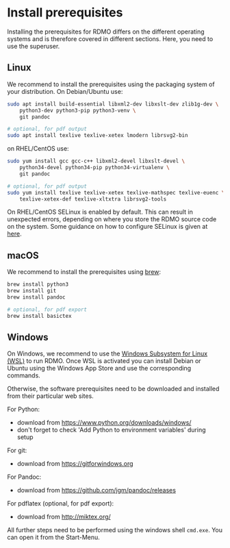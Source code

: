 # Install prerequisites

Installing the prerequisites for RDMO differs on the different operating systems and is therefore covered in different sections. Here, you need to use the superuser.

## Linux

We recommend to install the prerequisites using the packaging system of your distribution. On Debian/Ubuntu use:

```bash
sudo apt install build-essential libxml2-dev libxslt-dev zlib1g-dev \
    python3-dev python3-pip python3-venv \
    git pandoc

# optional, for pdf output
sudo apt install texlive texlive-xetex lmodern librsvg2-bin
```

on RHEL/CentOS use:

```bash
sudo yum install gcc gcc-c++ libxml2-devel libxslt-devel \
    python34-devel python34-pip python34-virtualenv \
    git pandoc

# optional, for pdf output
sudo yum install texlive texlive-xetex texlive-mathspec texlive-euenc \
    texlive-xetex-def texlive-xltxtra librsvg2-tools
```

On RHEL/CentOS SELinux is enabled by default. This can result in unexpected errors, depending on where you store the RDMO source code on the system. Some guidance on how to configure SELinux is given at [here](../advanced/index.html#selinux).

## macOS

We recommend to install the prerequisites using [brew](http://brew.sh):

```bash
brew install python3
brew install git
brew install pandoc

# optional, for pdf export
brew install basictex
```


## Windows

On Windows, we recommend to use the [Windows Subsystem for Linux (WSL)](https://learn.microsoft.com/en-us/windows/wsl/install) to run RDMO. Once WSL is activated you can install Debian or Ubuntu using the Windows App Store and use the corresponding commands.

Otherwise, the software prerequisites need to be downloaded and installed from their particular web sites.

For Python:
* download from <https://www.python.org/downloads/windows/>
* don't forget to check 'Add Python to environment variables' during setup

For git:
* download from <https://gitforwindows.org>

For Pandoc:
* download from <https://github.com/jgm/pandoc/releases>

For pdflatex (optional, for pdf export):
* download from <http://miktex.org/>

All further steps need to be performed using the windows shell `cmd.exe`. You can open it from the Start-Menu.
